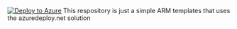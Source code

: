 [![Deploy to Azure](http://azuredeploy.net/deploybutton.png)](https://azuredeploy.net/)
This respository is just a simple ARM templates that uses the azuredeploy.net solution